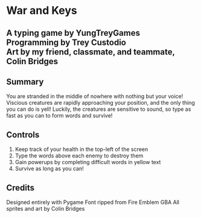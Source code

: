 #  War and Keys
A typing game by **YungTreyGames**<br>
Programming by Trey Custodio<br>
Art by my friend, classmate, and teammate, Colin Bridges
-

##  Summary
You are stranded in the middle of nowhere with nothing but your voice! 
Viscious creatures are rapidly approaching your position, 
and the only thing you can do is yell!
Luckily, the creatures are sensitive to sound,
so type as fast as you can to form words and survive!

##  Controls
1. Keep track of your health in the top-left of the screen
2. Type the words above each enemy to destroy them
3. Gain powerups by completing difficult words in yellow text
4. Survive as long as you can!

##  Credits
Designed entirely with Pygame
Font ripped from Fire Emblem GBA
All sprites and art by Colin Bridges
